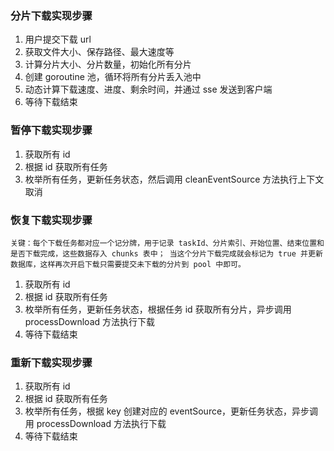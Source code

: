 ### 分片下载实现步骤

1. 用户提交下载 url
2. 获取文件大小、保存路径、最大速度等
3. 计算分片大小、分片数量，初始化所有分片
4. 创建 goroutine 池，循环将所有分片丢入池中
5. 动态计算下载速度、进度、剩余时间，并通过 sse 发送到客户端
6. 等待下载结束

### 暂停下载实现步骤

1. 获取所有 id
2. 根据 id 获取所有任务
3. 枚举所有任务，更新任务状态，然后调用 cleanEventSource 方法执行上下文取消

### 恢复下载实现步骤

`关键：每个下载任务都对应一个记分牌，用于记录 taskId、分片索引、开始位置、结束位置和是否下载完成，这些数据存入 chunks 表中；
   当这个分片下载完成就会标记为 true 并更新数据库，这样再次开启下载只需要提交未下载的分片到 pool 中即可。`

1. 获取所有 id
2. 根据 id 获取所有任务
3. 枚举所有任务，更新任务状态，根据任务 id 获取所有分片，异步调用 processDownload 方法执行下载
4. 等待下载结束

### 重新下载实现步骤

1. 获取所有 id
2. 根据 id 获取所有任务
3. 枚举所有任务，根据 key 创建对应的 eventSource，更新任务状态，异步调用 processDownload 方法执行下载
4. 等待下载结束
